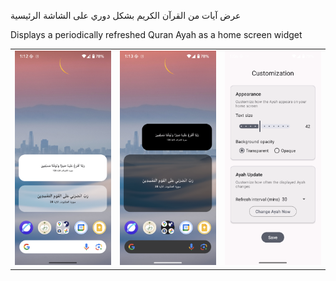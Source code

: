 عرض آيات من القرآن الكريم بشكل دوري على الشاشة الرئيسية

Displays a periodically refreshed Quran Ayah as a home screen widget

<table border="0">
    <tr>
        <td><img src="app/src/main/res/screenshots/Screenshot2.png" alt="Screenshot2" width="300" /></td>
        <td><img src="app/src/main/res/screenshots/Screenshot3.png" alt="Screenshot3" width="300" /></td>
        <td><img src="app/src/main/res/screenshots/Screenshot4.png" alt="Screenshot4" width="300" /></td>
    </tr>
</table>
